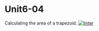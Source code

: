 # Unit6-04
Calculating the area of a trapezoid.
[![linter](https://github.com/Dania-Liu/Unit6-04/workflows/linter/badge.svg)](https://github.com/marketplace/actions/super-linter)
